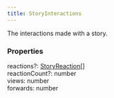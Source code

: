 ```yaml
---
title: StoryInteractions
---
```


The interactions made with a story.

### Properties

<div class="flex flex-col gap-3"><div><div class="flex gap-2"><div class="font-mono"><span class="font-bold">reactions</span><span class="opacity-50"><span title="Optional" class="cursor-help">?</span>:</span> <a href="/gh/types/storyreaction"  >StoryReaction</a><span class="opacity-50">[]</span></div></div></div><div><div class="flex gap-2"><div class="font-mono"><span class="font-bold">reactionCount</span><span class="opacity-50"><span title="Optional" class="cursor-help">?</span>:</span> <span>number</span></div></div></div><div><div class="flex gap-2"><div class="font-mono"><span class="font-bold">views</span><span class="opacity-50">:</span> <span>number</span></div></div></div><div><div class="flex gap-2"><div class="font-mono"><span class="font-bold">forwards</span><span class="opacity-50">:</span> <span>number</span></div></div></div></div>

